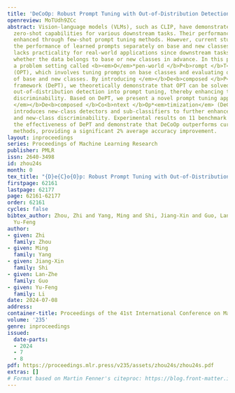 ```yaml
---
title: 'DeCoOp: Robust Prompt Tuning with Out-of-Distribution Detection'
openreview: MoTUdh9ZCc
abstract: Vision-language models (VLMs), such as CLIP, have demonstrated impressive
  zero-shot capabilities for various downstream tasks. Their performance can be further
  enhanced through few-shot prompt tuning methods. However, current studies evaluate
  the performance of learned prompts separately on base and new classes. This evaluation
  lacks practicality for real-world applications since downstream tasks cannot determine
  whether the data belongs to base or new classes in advance. In this paper, we explore
  a problem setting called <b><em>O</em>*pen-world </b>P<b>rompt </b>T<b>uning<em>
  (OPT), which involves tuning prompts on base classes and evaluating on a combination
  of base and new classes. By introducing </em></b>De<b>composed </b>P<b>rompt </b>T<b>uning<em>
  framework (DePT), we theoretically demonstrate that OPT can be solved by incorporating
  out-of-distribution detection into prompt tuning, thereby enhancing the base-to-new
  discriminability. Based on DePT, we present a novel prompt tuning approach, namely,
  </em></b>De<b>composed </b>Co<b>ntext </b>Op*<em>timization</em> (DeCoOp), which
  introduces new-class detectors and sub-classifiers to further enhance the base-class
  and new-class discriminability. Experimental results on 11 benchmark datasets validate
  the effectiveness of DePT and demonstrate that DeCoOp outperforms current state-of-the-art
  methods, providing a significant 2% average accuracy improvement.
layout: inproceedings
series: Proceedings of Machine Learning Research
publisher: PMLR
issn: 2640-3498
id: zhou24s
month: 0
tex_title: "{D}e{C}o{O}p: Robust Prompt Tuning with Out-of-Distribution Detection"
firstpage: 62161
lastpage: 62177
page: 62161-62177
order: 62161
cycles: false
bibtex_author: Zhou, Zhi and Yang, Ming and Shi, Jiang-Xin and Guo, Lan-Zhe and Li,
  Yu-Feng
author:
- given: Zhi
  family: Zhou
- given: Ming
  family: Yang
- given: Jiang-Xin
  family: Shi
- given: Lan-Zhe
  family: Guo
- given: Yu-Feng
  family: Li
date: 2024-07-08
address:
container-title: Proceedings of the 41st International Conference on Machine Learning
volume: '235'
genre: inproceedings
issued:
  date-parts:
  - 2024
  - 7
  - 8
pdf: https://proceedings.mlr.press/v235/assets/zhou24s/zhou24s.pdf
extras: []
# Format based on Martin Fenner's citeproc: https://blog.front-matter.io/posts/citeproc-yaml-for-bibliographies/
---
```

